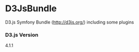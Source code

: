 # D3JsBundle
D3.js Symfony Bundle (http://d3js.org/) including some plugins

### D3.js Version
4.1.1

